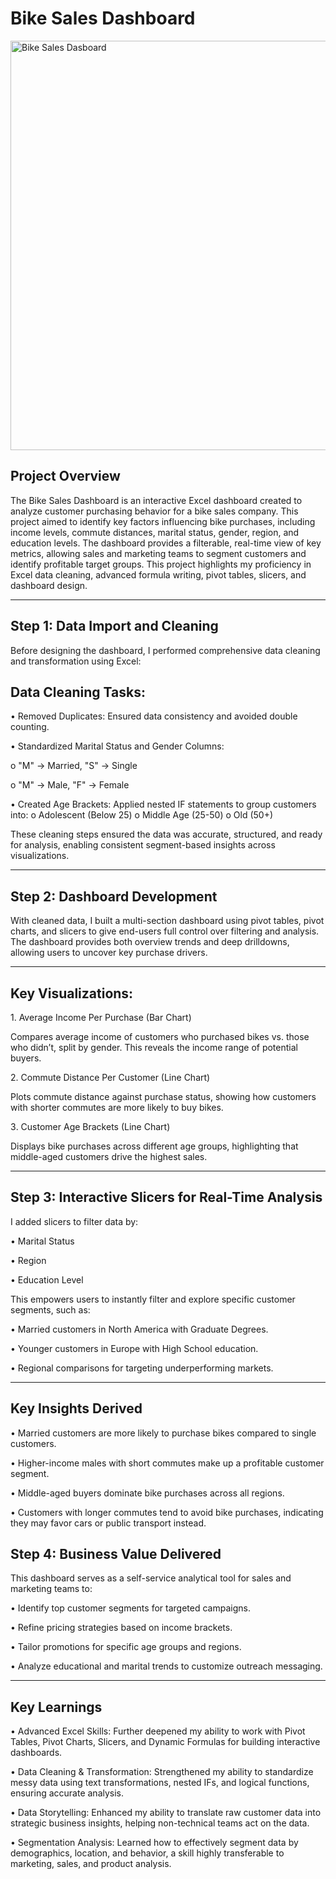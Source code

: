 # Bike Sales Dashboard
<img width="655" alt="Bike Sales Dasboard" src="https://github.com/user-attachments/assets/c55c8ca8-0d29-4688-b66a-08ce3a34d86c" />

## Project Overview
The Bike Sales Dashboard is an interactive Excel dashboard created to analyze customer purchasing behavior for a bike sales company. This project aimed to identify key factors influencing bike purchases, including income levels, commute distances, marital status, gender, region, and education levels.
The dashboard provides a filterable, real-time view of key metrics, allowing sales and marketing teams to segment customers and identify profitable target groups. This project highlights my proficiency in Excel data cleaning, advanced formula writing, pivot tables, slicers, and dashboard design.
________________________________________
## Step 1: Data Import and Cleaning
Before designing the dashboard, I performed comprehensive data cleaning and transformation using Excel:
## Data Cleaning Tasks:
•	Removed Duplicates: Ensured data consistency and avoided double counting.

•	Standardized Marital Status and Gender Columns:

o	"M" → Married, "S" → Single

o	"M" → Male, "F" → Female

•	Created Age Brackets: Applied nested IF statements to group customers into:
o	Adolescent (Below 25)
o	Middle Age (25-50)
o	Old (50+)

These cleaning steps ensured the data was accurate, structured, and ready for analysis, enabling consistent segment-based insights across visualizations.
________________________________________
## Step 2: Dashboard Development
With cleaned data, I built a multi-section dashboard using pivot tables, pivot charts, and slicers to give end-users full control over filtering and analysis. The dashboard provides both overview trends and deep drilldowns, allowing users to uncover key purchase drivers.
________________________________________
## Key Visualizations:
1️. Average Income Per Purchase (Bar Chart)

Compares average income of customers who purchased bikes vs. those who didn’t, split by gender. This reveals the income range of potential buyers.

2️. Commute Distance Per Customer (Line Chart)

Plots commute distance against purchase status, showing how customers with shorter commutes are more likely to buy bikes.

3️. Customer Age Brackets (Line Chart)

Displays bike purchases across different age groups, highlighting that middle-aged customers drive the highest sales.
________________________________________
## Step 3: Interactive Slicers for Real-Time Analysis

I added slicers to filter data by:

•	Marital Status

•	Region

•	Education Level

This empowers users to instantly filter and explore specific customer segments, such as:

•	Married customers in North America with Graduate Degrees.

•	Younger customers in Europe with High School education.

•	Regional comparisons for targeting underperforming markets.
________________________________________
## Key Insights Derived
•	Married customers are more likely to purchase bikes compared to single customers.

•	Higher-income males with short commutes make up a profitable customer segment.

•	Middle-aged buyers dominate bike purchases across all regions.

•	Customers with longer commutes tend to avoid bike purchases, indicating they may favor cars or public transport instead.

## Step 4: Business Value Delivered
This dashboard serves as a self-service analytical tool for sales and marketing teams to:

•	Identify top customer segments for targeted campaigns.

•	Refine pricing strategies based on income brackets.

•	Tailor promotions for specific age groups and regions.

•	Analyze educational and marital trends to customize outreach messaging.
________________________________________
## Key Learnings
•	Advanced Excel Skills: Further deepened my ability to work with Pivot Tables, Pivot Charts, Slicers, and Dynamic Formulas for building interactive dashboards.

•	Data Cleaning & Transformation: Strengthened my ability to standardize messy data using text transformations, nested IFs, and logical functions, ensuring accurate analysis.

•	Data Storytelling: Enhanced my ability to translate raw customer data into strategic business insights, helping non-technical teams act on the data.

•	Segmentation Analysis: Learned how to effectively segment data by demographics, location, and behavior, a skill highly transferable to marketing, sales, and product analysis.

